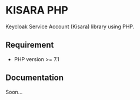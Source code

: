 # KISARA PHP

Keycloak Service Account (Kisara) library using PHP.

## Requirement

- PHP version >= 7.1

## Documentation

Soon...
